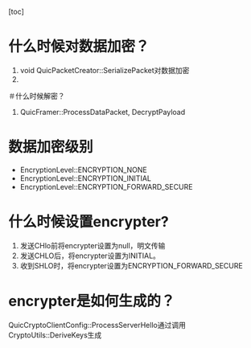 [toc]
# 什么时候对数据加密？
1. void QuicPacketCreator::SerializePacket对数据加密
2. 
＃什么时候解密？
1. QuicFramer::ProcessDataPacket, DecryptPayload

# 数据加密级别
* EncryptionLevel::ENCRYPTION_NONE
* EncryptionLevel::ENCRYPTION_INITIAL
* EncryptionLevel::ENCRYPTION_FORWARD_SECURE

# 什么时候设置encrypter?
1. 发送CHlo前将encrypter设置为null，明文传输
2. 发送CHLO后，将encrypter设置为INITIAL。
3. 收到SHLO时，将encrypter设置为ENCRYPTION_FORWARD_SECURE


# encrypter是如何生成的？
QuicCryptoClientConfig::ProcessServerHello通过调用CryptoUtils::DeriveKeys生成
